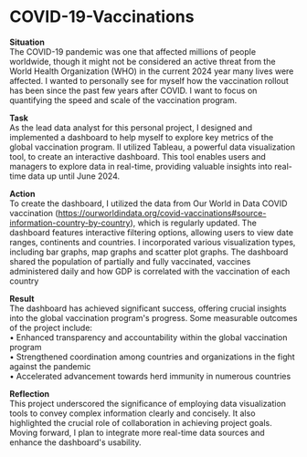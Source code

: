 # COVID-19-Vaccinations

**Situation**<br>
The COVID-19 pandemic was one that affected millions of people worldwide, though it might not be considered an active threat from the World Health Organization (WHO) in the current 2024 year many lives were affected. I wanted to personally see for myself how the vaccination rollout has been since the past few years after COVID. I want to focus on quantifying the speed and scale of the vaccination program.

**Task**<br>
As the lead data analyst for this personal project, I designed and implemented a dashboard to help myself to explore key metrics of the global vaccination program. II utilized Tableau, a powerful data visualization tool, to create an interactive dashboard. This tool enables users and managers to explore data in real-time, providing valuable insights into real-time data up until June 2024. 

**Action**<br>
To create the dashboard, I utilized the data from Our World in Data COVID vaccination (https://ourworldindata.org/covid-vaccinations#source-information-country-by-country), which is regularly updated. The dashboard features interactive filtering options, allowing users to view date ranges, continents and countries. I incorporated various visualization types, including bar graphs, map graphs and scatter plot graphs. The dashboard shared the population of partially and fully vaccinated, vaccines administered daily and how GDP is correlated with the vaccination of each country

**Result**<br>
The dashboard has achieved significant success, offering crucial insights into the global vaccination program's progress. Some measurable outcomes of the project include:<br>
•	Enhanced transparency and accountability within the global vaccination program<br>
•	Strengthened coordination among countries and organizations in the fight against the pandemic<br>
•	Accelerated advancement towards herd immunity in numerous countries<br>

**Reflection**<br>
This project underscored the significance of employing data visualization tools to convey complex information clearly and concisely. It also highlighted the crucial role of collaboration in achieving project goals. Moving forward, I plan to integrate more real-time data sources and enhance the dashboard's usability.
